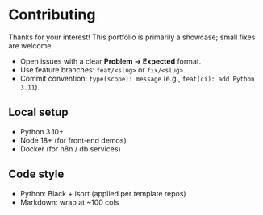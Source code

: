 # Contributing

Thanks for your interest! This portfolio is primarily a showcase; small fixes are welcome.

- Open issues with a clear **Problem → Expected** format.
- Use feature branches: `feat/<slug>` or `fix/<slug>`.
- Commit convention: `type(scope): message` (e.g., `feat(ci): add Python 3.11`).

## Local setup
- Python 3.10+
- Node 18+ (for front‑end demos)
- Docker (for n8n / db services)

## Code style
- Python: Black + isort (applied per template repos)
- Markdown: wrap at ~100 cols
